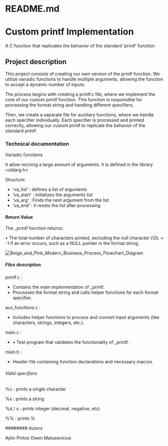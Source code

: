 <h1>README.md<h1/>

# Custom printf Implementation
A C function that replicates the behavior of the standard ‘printf’ function

## Project description

This project consists of creating our own version of the printf function. We utilize variadic functions to handle multiple arguments, allowing the function to accept a dynamic number of inputs.

The process begins with creating a printf.c file, where we implement the core of our custom printf function. This function is responsible for processing the format string and handling different specifiers.

Then, we create a separate file for auxiliary functions, where we handle each specifier individually. Each specifier is processed and printed correctly, allowing our custom printf to replicate the behavior of the standard printf.

### Technical documentation

Variadic functions

It allow reciving a large amount of arguments. It is defined in the library <stdarg.h>

Structure:

- ‘va_list’ : defines a list of arguments
- ‘va_start’ : initializes the arguments list
- ‘va_arg’ : Finds the next argument from the list
- ‘va_end’ : It resets the list after processing

#### Return Value

The _printf function returns:

• The total number of characters printed, excluding the null character (\0).
• -1 if an error occurs, such as a NULL pointer in the format string.

![Beige_and_Pink_Modern_Business_Process_Flowchart_Diagram](https://github.com/user-attachments/assets/1169162b-41b2-421c-9117-32883673c92d)

##### Files description

printf.c : 

- Contains the main implementation of _printf.
- Processes the format string and calls helper functions for each format specifier.

aux_functions.c :

- Includes helper functions to process and convert input arguments (like characters, strings, integers, etc.).

main.c :

- • Test program that validates the functionality of _printf.

main.h : 

- Header file containing function declarations and necessary macros.

###### Valid specifiers

%c : prints a single character

%s : prints a string

%d / s : prints integer (decimal, negative, etc)

%% : prints %

######## Autors

Aylin Pintos
Owen Matusevicius
